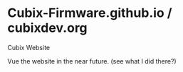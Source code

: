 # Cubix-Firmware.github.io / cubixdev.org
Cubix Website

Vue the website in the near future. (see what I did there?)
